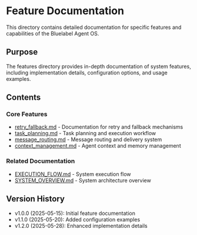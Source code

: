 # Feature Documentation

This directory contains detailed documentation for specific features and capabilities of the Bluelabel Agent OS.

## Purpose
The features directory provides in-depth documentation of system features, including implementation details, configuration options, and usage examples.

## Contents

### Core Features
- [retry_fallback.md](./retry_fallback.md) - Documentation for retry and fallback mechanisms
- [task_planning.md](./task_planning.md) - Task planning and execution workflow
- [message_routing.md](./message_routing.md) - Message routing and delivery system
- [context_management.md](./context_management.md) - Agent context and memory management

### Related Documentation
- [EXECUTION_FLOW.md](../system/EXECUTION_FLOW.md) - System execution flow
- [SYSTEM_OVERVIEW.md](../system/SYSTEM_OVERVIEW.md) - System architecture overview

## Version History
- v1.0.0 (2025-05-15): Initial feature documentation
- v1.1.0 (2025-05-20): Added configuration examples
- v1.2.0 (2025-05-28): Enhanced implementation details 